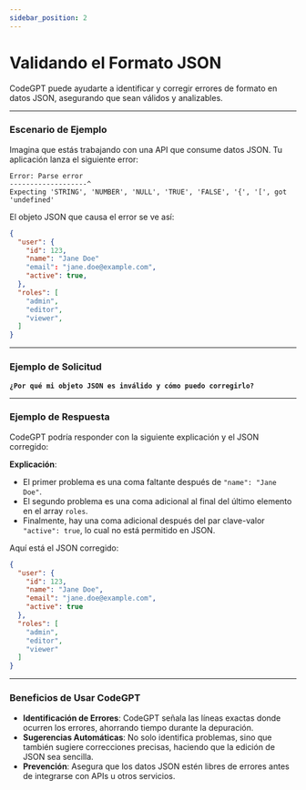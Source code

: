 ```yaml
---
sidebar_position: 2
---
```

# Validando el Formato JSON

CodeGPT puede ayudarte a identificar y corregir errores de formato en datos JSON, asegurando que sean válidos y analizables.

---

### **Escenario de Ejemplo**

Imagina que estás trabajando con una API que consume datos JSON. Tu aplicación lanza el siguiente error:  

```
Error: Parse error
-------------------^
Expecting 'STRING', 'NUMBER', 'NULL', 'TRUE', 'FALSE', '{', '[', got 'undefined'
```

El objeto JSON que causa el error se ve así:

```json
{
  "user": {
    "id": 123,
    "name": "Jane Doe"
    "email": "jane.doe@example.com",
    "active": true,
  },
  "roles": [
    "admin",
    "editor",
    "viewer",
  ]
}
```

---

### **Ejemplo de Solicitud**

**`¿Por qué mi objeto JSON es inválido y cómo puedo corregirlo?`**

---

### **Ejemplo de Respuesta**

CodeGPT podría responder con la siguiente explicación y el JSON corregido:

**Explicación**:  
- El primer problema es una coma faltante después de `"name": "Jane Doe"`.  
- El segundo problema es una coma adicional al final del último elemento en el array `roles`.  
- Finalmente, hay una coma adicional después del par clave-valor `"active": true`, lo cual no está permitido en JSON.

Aquí está el JSON corregido:

```json
{
  "user": {
    "id": 123,
    "name": "Jane Doe",
    "email": "jane.doe@example.com",
    "active": true
  },
  "roles": [
    "admin",
    "editor",
    "viewer"
  ]
}
```

---

### **Beneficios de Usar CodeGPT**

- **Identificación de Errores**: CodeGPT señala las líneas exactas donde ocurren los errores, ahorrando tiempo durante la depuración.  
- **Sugerencias Automáticas**: No solo identifica problemas, sino que también sugiere correcciones precisas, haciendo que la edición de JSON sea sencilla.  
- **Prevención**: Asegura que los datos JSON estén libres de errores antes de integrarse con APIs u otros servicios.